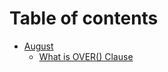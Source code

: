 # Table of contents

* [August](README.md)
  * [What is OVER() Clause](august/what-is-over-clause.md)

